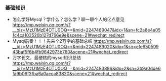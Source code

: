 ### 基础知识  
- 怎么学好Mysql？学什么？怎么学？聊一聊个人的亿点意见
  https://mp.weixin.qq.com/s?__biz=MzU1MzE4OTU0OQ==&mid=2247489047&idx=1&sn=fc2a8e4a051c4ca103520b127d766e9e&scene=21#wechat_redirect
- Mysql前奏！！！先来个2万字的基础总结
  https://mp.weixin.qq.com/s?__biz=MzU1MzE4OTU0OQ==&mid=2247489020&idx=1&sn=efe65050943baf5f6b4fb9642973b760&scene=21#wechat_redirect  
- 万字长文，最硬核的mysql知识总结  
  https://mp.weixin.qq.com/s?__biz=MzU1MzE4OTU0OQ==&mid=2247483886&idx=2&sn=3b9a0dde6fa9b06f3fba6a0aeca83820&scene=21#wechat_redirect
